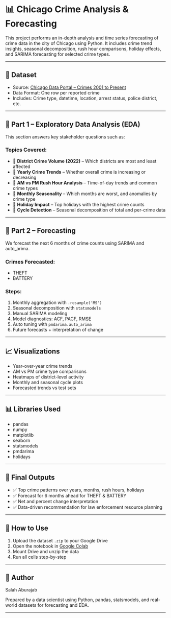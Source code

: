 
# 📊 Chicago Crime Analysis & Forecasting

This project performs an in-depth analysis and time series forecasting of crime data in the city of Chicago using Python. It includes crime trend insights, seasonal decomposition, rush hour comparisons, holiday effects, and SARIMA forecasting for selected crime types.

---

## 📁 Dataset

- Source: [Chicago Data Portal – Crimes 2001 to Present](https://data.cityofchicago.org)
- Data Format: One row per reported crime
- Includes: Crime type, datetime, location, arrest status, police district, etc.

---

## 📌 Part 1 – Exploratory Data Analysis (EDA)

This section answers key stakeholder questions such as:

### Topics Covered:
- 🔹 **District Crime Volume (2022)** – Which districts are most and least affected
- 🔹 **Yearly Crime Trends** – Whether overall crime is increasing or decreasing
- 🔹 **AM vs PM Rush Hour Analysis** – Time-of-day trends and common crime types
- 🔹 **Monthly Seasonality** – Which months are worst, and anomalies by crime type
- 🔹 **Holiday Impact** – Top holidays with the highest crime counts
- 🔹 **Cycle Detection** – Seasonal decomposition of total and per-crime data

---

## 📌 Part 2 – Forecasting

We forecast the next 6 months of crime counts using SARIMA and auto_arima.

### Crimes Forecasted:
- THEFT
- BATTERY

### Steps:
1. Monthly aggregation with `.resample('MS')`
2. Seasonal decomposition with `statsmodels`
3. Manual SARIMA modeling
4. Model diagnostics: ACF, PACF, RMSE
5. Auto tuning with `pmdarima.auto_arima`
6. Future forecasts + interpretation of change

---

## 📈 Visualizations

- Year-over-year crime trends
- AM vs PM crime type comparisons
- Heatmaps of district-level activity
- Monthly and seasonal cycle plots
- Forecasted trends vs test sets

---

## 📊 Libraries Used

- pandas
- numpy
- matplotlib
- seaborn
- statsmodels
- pmdarima
- holidays

---

## 🧾 Final Outputs

- ✅ Top crime patterns over years, months, rush hours, holidays
- ✅ Forecast for 6 months ahead for THEFT & BATTERY
- ✅ Net and percent change interpretation
- ✅ Data-driven recommendation for law enforcement resource planning

---

## 📂 How to Use

1. Upload the dataset `.zip` to your Google Drive
2. Open the notebook in [Google Colab](https://colab.research.google.com)
3. Mount Drive and unzip the data
4. Run all cells step-by-step

---

## 📌 Author

Salah Aburajab

Prepared by a data scientist using Python, pandas, statsmodels, and real-world datasets for forecasting and EDA.

---

